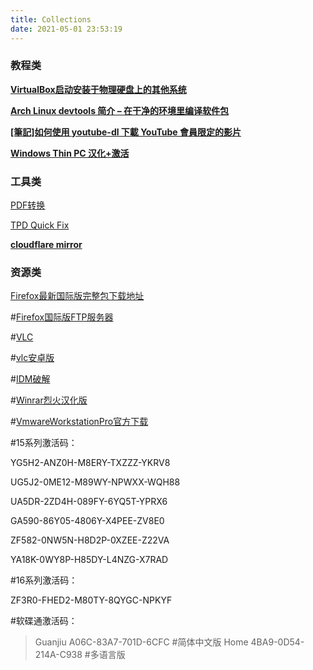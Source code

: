 ```yaml
---
title: Collections
date: 2021-05-01 23:53:19
---
```


### 教程类

**[VirtualBox启动安装于物理硬盘上的其他系统](https://blog.lilydjwg.me/2018/2/14/start-local-other-os-in-virtualbox.212161.html)**

**[Arch Linux devtools 简介 – 在干净的环境里编译软件包](https://felixc.at/2017/08/introduction-to-arch-linux-devtools-build-packages-from-a-clean-chroot/)**

**[[筆記]如何使用 youtube-dl 下載 YouTube 會員限定的影片](https://www.alexleo.click/%E7%AD%86%E8%A8%98%E5%A6%82%E4%BD%95%E4%BD%BF%E7%94%A8-youtube-dl-%E4%B8%8B%E8%BC%89-youtube-%E6%9C%83%E5%93%A1%E9%99%90%E5%AE%9A%E7%9A%84%E5%BD%B1%E7%89%87/)**

**[Windows Thin PC  汉化+激活](https://www.jianshu.com/p/a996816ca3a2)**

### 工具类

[PDF转换](https://pdfcandy.com/)

[TPD Quick Fix](https://ptstpd.lenovo.com.cn/home#/index)

**[cloudflare mirror](https://cloudflaremirrors.com/)**

### 资源类

[Firefox最新国际版完整包下载地址](https://www.mozilla.org/zh-CN/firefox/all/#product-desktop-release)

#[Firefox国际版FTP服务器](http://ftp.mozilla.org/pub/firefox/releases/)

#[VLC](https://mirrors.bfsu.edu.cn/videolan-ftp/vlc/last/)

#[vlc安卓版](https://mirrors.bfsu.edu.cn/videolan-ftp/vlc-android/)

#[IDM破解](https://carrotchou.lanzous.com/b0gwopzc)

#[Winrar烈火汉化版](https://carrotchou.lanzous.com/b0gy490d)

#[VmwareWorkstationPro官方下载](https://www.vmware.com/products/workstation-pro/workstation-pro-evaluation.html)

#15系列激活码：

YG5H2-ANZ0H-M8ERY-TXZZZ-YKRV8

UG5J2-0ME12-M89WY-NPWXX-WQH88

UA5DR-2ZD4H-089FY-6YQ5T-YPRX6

GA590-86Y05-4806Y-X4PEE-ZV8E0

ZF582-0NW5N-H8D2P-0XZEE-Z22VA

YA18K-0WY8P-H85DY-L4NZG-X7RAD

#16系列激活码：

ZF3R0-FHED2-M80TY-8QYGC-NPKYF

#软碟通激活码：

> Guanjiu	A06C-83A7-701D-6CFC		#简体中文版
> Home	4BA9-0D54-214A-C938		#多语言版

